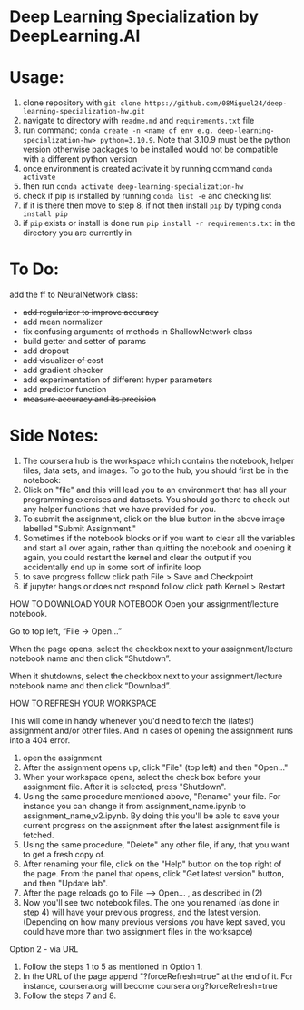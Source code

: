 # Deep Learning Specialization by DeepLearning.AI

# Usage:
1. clone repository with `git clone https://github.com/08Miguel24/deep-learning-specialization-hw.git`
2. navigate to directory with `readme.md` and `requirements.txt` file
3. run command; `conda create -n <name of env e.g. deep-learning-specialization-hw> python=3.10.9`. Note that 3.10.9 must be the python version otherwise packages to be installed would not be compatible with a different python version
4. once environment is created activate it by running command `conda activate`
5. then run `conda activate deep-learning-specialization-hw`
6. check if pip is installed by running `conda list -e` and checking list
7. if it is there then move to step 8, if not then install `pip` by typing `conda install pip`
8. if `pip` exists or install is done run `pip install -r requirements.txt` in the directory you are currently in

# To Do:
add the ff to NeuralNetwork class:
- <s> add regularizer to improve accuracy </s>
- add mean normalizer 
- <s> fix confusing arguments of methods in ShallowNetwork class </s>
- build getter and setter of params
- add dropout
- <s> add visualizer of cost </s>
- add gradient checker
- add experimentation of different hyper parameters
- add predictor function
- <s> measure accuracy and its precision </s>

# Side Notes:
1. The coursera hub is the workspace which contains the notebook, helper files, data sets, and images. To go to the hub, you should first be in the notebook: 
2. Click on "file" and this will lead you to an environment that has all your programming exercises and datasets. You should go there to check out any helper functions that we have provided for you. 
3. To submit the assignment, click on the blue button in the above image labelled "Submit Assignment."
4. Sometimes if the notebook blocks or if you want to clear all the variables and start all over again, rather than quitting the notebook  and opening it again, you could restart the kernel and clear the output if you accidentally end up in some sort of infinite loop
5. to save progress follow click path File > Save and Checkpoint
6. if jupyter hangs or does not respond follow click path Kernel > Restart



HOW TO DOWNLOAD YOUR NOTEBOOK
Open your assignment/lecture notebook.

Go to top left, “File → Open…”

When the page opens, select the checkbox next to your assignment/lecture notebook name and then click “Shutdown”.

When it shutdowns, select the checkbox next to your assignment/lecture notebook name and then click “Download”.



HOW TO REFRESH YOUR WORKSPACE

This will come in handy whenever you'd need to fetch the (latest) assignment and/or other files. And in cases of opening the assignment runs into a 404 error.

1. open the assignment
2. After the assignment opens up, click "File" (top left) and then "Open..."
3. When your workspace opens, select the check box before your assignment file. After it is selected, press "Shutdown".
4. Using the same procedure mentioned above, "Rename" your file. For instance you can change it from assignment_name.ipynb to assignment_name_v2.ipynb. By doing this you'll be able to save your current progress on the assignment after the latest assignment file is fetched.
5. Using the same procedure, "Delete" any other file, if any, that you want to get a fresh copy of.
6. After renaming your file, click on the "Help" button on the top right of the page. From the panel that opens, click "Get latest version" button, and then "Update lab".
7. After the page reloads go to File --> Open... , as described in (2)
8. Now you'll see two notebook files. The one you renamed (as done in step 4) will have your previous progress, and the latest version. 
(Depending on how many previous versions you have kept saved, you could have more than two assignment files in the worksapce)

Option 2 - via URL
1. Follow the steps 1 to 5 as mentioned in Option 1.
2. In the URL of the page append "?forceRefresh=true" at the end of it. For instance, coursera.org will become coursera.org?forceRefresh=true
3. Follow the steps 7 and 8.





